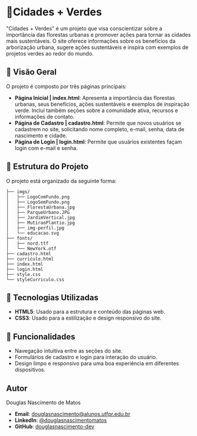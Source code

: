 # 🌿Cidades + Verdes

"Cidades + Verdes" é um projeto que visa conscientizar sobre a importância das florestas urbanas e promover ações para tornar as cidades mais sustentáveis. O site oferece informações sobre os benefícios da arborização urbana, sugere ações sustentáveis e inspira com exemplos de projetos verdes ao redor do mundo.

## 🌳 Visão Geral

O projeto é composto por três páginas principais:

  * **Página Inicial | index.html**: Apresenta a importância das florestas urbanas, seus benefícios, ações sustentáveis e exemplos de inspiração verde. Inclui também seções sobre a comunidade ativa, recursos e informações de contato.
  * **Página de Cadastro | cadastro.html**: Permite que novos usuários se cadastrem no site, solicitando nome completo, e-mail, senha, data de nascimento e cidade.
  * **Página de Login | login.html**: Permite que usuários existentes façam login com e-mail e senha.

## 🌳 Estrutura do Projeto

O projeto está organizado da seguinte forma:

```
├── imgs/
│   ├── LogoComFundo.png
│   ├── LogoSemFundo.png
│   ├── FlorestaUrbana.jpg
│   ├── ParqueUrbano.JPG
│   ├── JardimVertical.jpg
│   ├── MutiraoPlantio.jpg
│   ├── img-perfil.jpg
│   └── educacao.svg
├── fonts/
│   ├── nord.ttf
│   └── NewYork.otf
├── cadastro.html
├── curriculo.html
├── index.html
├── login.html
├── style.css
└── styleCurriculo.css
```

## 🌳 Tecnologias Utilizadas

  * **HTML5**: Usado para a estrutura e conteúdo das páginas web.
  * **CSS3**: Usado para a estilização e design responsivo do site.

## 🌳 Funcionalidades

  * Navegação intuitiva entre as seções do site.
  * Formulários de cadastro e login para interação do usuário.
  * Design limpo e responsivo para uma boa experiência em diferentes dispositivos.

## Autor

Douglas Nascimento de Matos

  * **Email**: douglasnascimento@alunos.utfpr.edu.br
  * **LinkedIn**: [@douglasnascimentomatos](https://www.linkedin.com/in/douglasnascimentomatos)
  * **GitHub**: [douglasnascimento-dev](https://github.com/douglasnascimento-dev)
